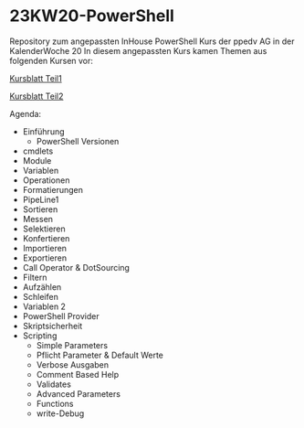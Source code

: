 # 23KW20-PowerShell
Repository zum angepassten InHouse PowerShell Kurs der ppedv AG in der KalenderWoche 20
In diesem angepassten Kurs kamen Themen aus folgenden Kursen vor:

[Kursblatt Teil1](https://ppedv.de/schulung/kurse/PowershellAdministrationWindowslWMIActiveDirectoryIIS7cmdletspipelinesPs1Skripte.aspx)

[Kursblatt Teil2](https://ppedv.de/schulung/kurse/PowerShellCorecmdletScriptlernenFortgeschrittenWorkflowProgrammierungSeminarTraining.aspx)

Agenda:
- Einführung
    - PowerShell Versionen
- cmdlets
- Module
- Variablen
- Operationen
- Formatierungen
- PipeLine1
- Sortieren
- Messen
- Selektieren
- Konfertieren
- Importieren
- Exportieren
- Call Operator & DotSourcing
- Filtern
- Aufzählen
- Schleifen
- Variablen 2
- PowerShell Provider
- Skriptsicherheit
- Scripting
    - Simple Parameters
    - Pflicht Parameter & Default Werte
    - Verbose Ausgaben
    - Comment Based Help
    - Validates
    - Advanced Parameters
    - Functions
    - write-Debug
    